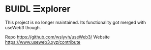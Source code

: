 # BUIDL ☰xplorer

This project is no longer maintained. Its functionality got merged with useWeb3 though.

Repo https://github.com/wslyvh/useWeb3/
Website https://www.useweb3.xyz/contribute

